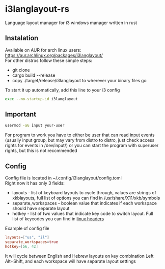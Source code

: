 # i3langlayout-rs
Language layout manager for i3 windows manager written in rust

## Instalation
Available on AUR for arch linux users: https://aur.archlinux.org/packages/i3langlayout/  
For other distros follow these simple steps:  
* git clone  
* cargo build --release  
* copy ./target/release/i3langlayout to wherever your binary files go  

To start it up automatically, add this line to your i3 config  
```bash
exec --no-startup-id i3langlayout
```

## Important
```bash
usermod -aG input your-user
```
For program to work you have to either be user that can read input events (usually input group, but may vary from distro to distro, just check access rights for events in /dev/input/) or you can start the program with superuser rights, but this is not recommended

## Config
Config file is located in ~/.config/i3langlayout/config.toml  
Right now it has only 3 fields:  
* layouts - list of keyboard layouts to cycle through, values are strings of xkblayouts, full list of options you can find in /usr/share/X11/xkb/symbols  
* separate_workspaces - boolean value that indicates if each workspace should have separate layout  
* hotkey - list of two values that indicate key code to switch layout. Full list of keycodes you can find in [linux headers](https://github.com/torvalds/linux/blob/master/include/uapi/linux/input-event-codes.h)

Example of config file
```toml
layouts=["us", "il"]
separate_workspaces=true
hotkey=[56, 42]
```
It will cycle between English and Hebrew layouts on key combination Left Alt+Shift, and each workspace will have separate layout settings
